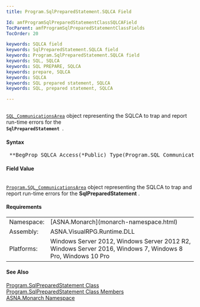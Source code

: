 ```yaml
---
title: Program.SqlPreparedStatement.SQLCA Field

Id: amfProgramSqlPreparedStatementClassSQLCAField
TocParent: amfProgramSqlPreparedStatementClassFields
TocOrder: 20

keywords: SQLCA field
keywords: SqlPreparedStatement.SQLCA field
keywords: Program.SqlPreparedStatement.SQLCA field
keywords: SQL, SQLCA
keywords: SQL PREPARE, SQLCA
keywords: prepare, SQLCA
keywords: SQLCA
keywords: SQL prepared statement, SQLCA
keywords: SQL, prepared statement, SQLCA

---
```


<code>[ SQL_CommunicationsArea](program-sql-communications-area-class.html)</code> object representing the SQLCA to trap and report run-time errors for the <code> **SqlPreparedStatement** </code>.

#### Syntax
<pre class="prettyprint"> **BegProp SQLCA Access(*Public) Type(Program.SQL_CommunicationsArea)**       </pre>

#### Field Value
<code>[ Program.SQL_CommunicationsArea](program-sql-communications-area-class.html)</code> object representing the SQLCA to trap and report run-time errors for the **SqlPreparedStatement** .

#### Requirements
<table class="dttable" cellspacing="0" cellpadding="4" width="60%">
           <colgroup>
            <col width="15%" style="font-weight:bold" />
            <col width="85%" />
          </colgroup>
          <tr>
            <td>Namespace:</td>
            <td>[ASNA.Monarch](monarch-namespace.html)</td>
          </tr>
          <tr>
            <td>Assembly:</td>
            <td>ASNA.VisualRPG.Runtime.DLL</td>
          </tr>
         <tr>
            <td>Platforms:</td>
            <td> Windows Server 2012, Windows Server 2012 R2, Windows Server 2016, Windows 7, Windows 8 Pro, Windows 10 Pro</td>
         </tr>
</table>

<!-- end -->

#### See Also
[ Program.SqlPreparedStatement Class](program-sql-prepared-statement-class.html) <br /> [ Program.SqlPreparedStatement Class Members](program-sql-prepared-statement-class-members.html) <br /> [ASNA.Monarch Namespace](monarch-namespace.html) 
